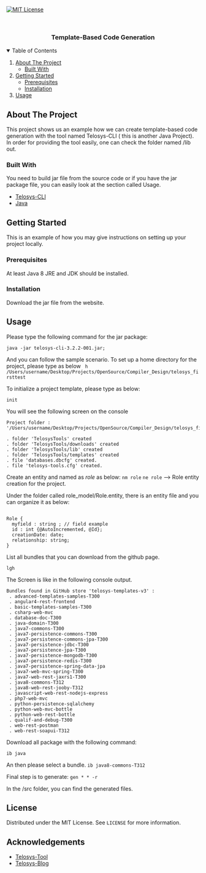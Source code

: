 
<!--
*** Thanks for checking out the Best-README-Template. If you have a suggestion
*** that would make this better, please fork the repo and create a pull request
*** or simply open an issue with the tag "enhancement".
*** Thanks again! Now go create something AMAZING! :D
-->



<!-- PROJECT SHIELDS -->
<!--
*** I'm using markdown "reference style" links for readability.
*** Reference links are enclosed in brackets [ ] instead of parentheses ( ).
*** See the bottom of this document for the declaration of the reference variables
*** for contributors-url, forks-url, etc. This is an optional, concise syntax you may use.
*** https://www.markdownguide.org/basic-syntax/#reference-style-links
-->


<!-- [![Contributors][contributors-shield]][contributors-url] 
[![Forks][forks-shield]][forks-url]
[![Stargazers][stars-shield]][stars-url]
[![Issues][issues-shield]][issues-url] -->
[![MIT License][license-shield]][license-url]
<!-- [![LinkedIn][linkedin-shield]][linkedin-url] -->



<!-- PROJECT LOGO -->
<br />
<!-- <p align="center">
  <a href="https://github.com/othneildrew/Best-README-Template">
    <img src="images/logo.png" alt="Logo" width="80" height="80">
  </a> -->

  <h3 align="center">Template-Based Code Generation</h3>
<!-- 
  <p align="center">
    <br />
    <a href="https://github.com/othneildrew/Best-README-Template"> 
    <br />
    <br />
    <a href="https://github.com/othneildrew/Best-README-Template">View Demo</a>
    ·
    <a href="https://github.com/othneildrew/Best-README-Template/issues">Report Bug</a>
    ·
    <a href="https://github.com/othneildrew/Best-README-Template/issues">Request Feature</a>
  </p>
</p> 
-->

<!-- TABLE OF CONTENTS -->
<details open="open">
  <summary>Table of Contents</summary>
  <ol>
    <li>
      <a href="#about-the-project">About The Project</a>
      <ul>
        <li><a href="#built-with">Built With</a></li>
      </ul>
    </li>
    <li>
      <a href="#getting-started">Getting Started</a>
      <ul>
        <li><a href="#prerequisites">Prerequisites</a></li>
        <li><a href="#installation">Installation</a></li>
      </ul>
    </li>
    <li><a href="#usage">Usage</a></li>
    <!-- <li><a href="#roadmap">Roadmap</a></li>
    <li><a href="#contributing">Contributing</a></li>
    <li><a href="#license">License</a></li>
    <li><a href="#contact">Contact</a></li>
    <li><a href="#acknowledgements">Acknowledgements</a></li> -->
  </ol>
</details>



<!-- ABOUT THE PROJECT -->
## About The Project

<!-- [![Product Name Screen Shot][product-screenshot]](https://example.com) -->

This project shows us an example how we can create template-based code generation with the tool named Telosys-CLI ( this is another Java Project). In order for providing the tool easily, one can check the folder named /lib out.

### Built With

You need to build jar file from the source code or if you have the jar package file, you can easily look at the section called Usage.
* [Telosys-CLI](http://www.telosys.org/download/telosys-cli/)
* [Java](https://www.java.com/en/)


<!-- GETTING STARTED -->
## Getting Started

This is an example of how you may give instructions on setting up your project locally.

### Prerequisites

At least Java 8 JRE and JDK should be installed. 

### Installation
Download the jar file from the website. 

## Usage

Please type the following command for the jar package: 

   ```java -jar telosys-cli-3.2.2-001.jar;```

And you can follow the sample scenario. To set up a home directory for the project, please type as below
``` h /Users/username/Desktop/Projects/OpenSource/Compiler_Design/telosys_firsttest```

To initialize a project template, please type as below: 

```init```

You will see the following screen on the console 

```Project initialization 
Project folder : '/Users/username/Desktop/Projects/OpenSource/Compiler_Design/telosys_firsttest' 

. folder 'TelosysTools' created
. folder 'TelosysTools/downloads' created
. folder 'TelosysTools/lib' created
. folder 'TelosysTools/templates' created
. file 'databases.dbcfg' created. 
. file 'telosys-tools.cfg' created. 
```
Create an entity and named as *role* as below: 
```nm role```
```ne role``` --> Role entity creation for the project.

Under the folder called role_model/Role.entity, there is an entity file and you can organize it as below: 

```// Entity Role

Role {
  myfield : string ; // field example 
  id : int {@AutoIncremented, @Id};
  creationDate: date; 
  relationship: string; 
}
``` 
List all bundles that you can download from the github page. 

```lgh ```

The Screen is like in the following console output. 

```
Bundles found in GitHub store 'telosys-templates-v3' : 
 . advanced-templates-samples-T300
 . angular4-rest-frontend
 . basic-templates-samples-T300
 . csharp-web-mvc
 . database-doc-T300
 . java-domain-T300
 . java7-commons-T300
 . java7-persistence-commons-T300
 . java7-persistence-commons-jpa-T300
 . java7-persistence-jdbc-T300
 . java7-persistence-jpa-T300
 . java7-persistence-mongodb-T300
 . java7-persistence-redis-T300
 . java7-persistence-spring-data-jpa
 . java7-web-mvc-spring-T300
 . java7-web-rest-jaxrs1-T300
 . java8-commons-T312
 . java8-web-rest-jooby-T312
 . javascript-web-rest-nodejs-express
 . php7-web-mvc
 . python-persistence-sqlalchemy
 . python-web-mvc-bottle
 . python-web-rest-bottle
 . qualif-and-debug-T300
 . web-rest-postman
 . web-rest-soapui-T312
```
Download all package with the following command: 

```ib java```

An then please select a bundle. 
```ib java8-commons-T312```

Final step is to generate: 
```gen * * -r```

In the /src folder, you can find the generated files. 

<!--
## Roadmap

See the [open issues](https://github.com/othneildrew/Best-README-Template/issues) for a list of proposed features (and known issues). -->



<!--
## Contributing

Contributions are what make the open source community such an amazing place to be learn, inspire, and create. Any contributions you make are **greatly appreciated**.

1. Fork the Project
2. Create your Feature Branch (`git checkout -b feature/AmazingFeature`)
3. Commit your Changes (`git commit -m 'Add some AmazingFeature'`)
4. Push to the Branch (`git push origin feature/AmazingFeature`)
5. Open a Pull Request
-->


<!-- LICENSE -->
## License

Distributed under the MIT License. See `LICENSE` for more information.


<!-- ACKNOWLEDGEMENTS -->
## Acknowledgements
* [Telosys-Tool](http://www.telosys.org/download/telosys-cli/)
* [Telosys-Blog](https://dzone.com/articles/telosys-a-code-generation-tool-by-laurent-guerin)





<!-- MARKDOWN LINKS & IMAGES -->
<!--
[contributors-shield]: https://img.shields.io/github/contributors/othneildrew/Best-README-Template.svg?style=for-the-badge
[contributors-url]: https://github.com/othneildrew/Best-README-Template/graphs/contributors
[forks-shield]: https://img.shields.io/github/forks/othneildrew/Best-README-Template.svg?style=for-the-badge
[forks-url]: https://github.com/othneildrew/Best-README-Template/network/members
[stars-shield]: https://img.shields.io/github/stars/othneildrew/Best-README-Template.svg?style=for-the-badge
[stars-url]: https://github.com/othneildrew/Best-README-Template/stargazers
[issues-shield]: https://img.shields.io/github/issues/othneildrew/Best-README-Template.svg?style=for-the-badge
[issues-url]: https://github.com/othneildrew/Best-README-Template/issues -->
[license-shield]: https://img.shields.io/github/license/othneildrew/Best-README-Template.svg?style=for-the-badge
[license-url]: https://github.com/zointblackbriar/Java_Examples/tree/master/Template-based-code-generation/LICENSE.txt
<!-- [linkedin-shield]: https://img.shields.io/badge/-LinkedIn-black.svg?style=for-the-badge&logo=linkedin&colorB=555 -->
<!-- [linkedin-url]: https://linkedin.com/in/othneildrew -->
<!-- [product-screenshot]: images/screenshot.png -->

